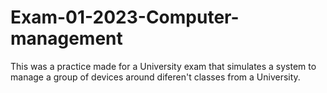 # Exam-01-2023-Computer-management
This was a practice made for a University exam that simulates a system to manage a group of devices around diferen't classes from a University.
